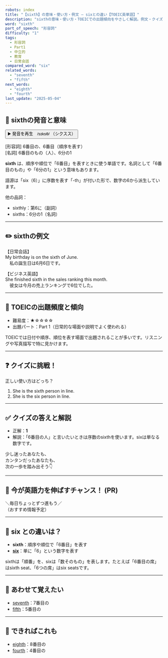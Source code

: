 ```yaml
---
robots: index
title: "【sixth】の意味・使い方・例文 ― sixとの違い【TOEIC英単語】"
description: "sixthの意味・使い方・TOEICでの出題傾向をやさしく解説。例文・クイズ付きでsixとの違いもわかりやすく学べます。"
word: "sixth"
part_of_speech: "形容詞"
difficulty: "1"
tags:
  - 形容詞
  - Part1
  - 中立的
  - 教育
  - 日常会話
compared_word: "six"
related_words:
  - "seventh"
  - "fifth"
next_words:
  - "eighth"
  - "fourth"
last_update: "2025-05-04"
---
```


## 🔰 sixthの発音と意味

<button class="play-audio" onclick="playTTS('sixth')">
  <span class="play-audio-main">
    ▶️ 発音を再生　/sɪksθ/
  </span>
  <span class="play-audio-sub">
    （シクスス）
  </span>
</button>

[形容詞] 6番目の、6番目（順序を表す）  
[名詞] 6番目のもの（人）、6分の1

**sixth** は、順序や順位で「6番目」を表すときに使う単語です。名詞として「6番目のもの」や「6分の1」という意味もあります。

語源は「six（6）」に序数を表す「-th」が付いた形で、数字の6から派生しています。

他の品詞：  
- sixthly：第6に（副詞）
- sixths：6分の1（名詞）

---

## ✏️ sixthの例文

【日常会話】  
My birthday is on the sixth of June.  
　私の誕生日は6月6日です。

【ビジネス英語】  
She finished sixth in the sales ranking this month.  
　彼女は今月の売上ランキングで6位でした。

---

## 🎯 TOEICの出題頻度と傾向

- 難易度：★☆☆☆☆
- 出題パート：Part 1（日常的な場面や説明でよく使われる）

TOEICでは日付や順序、順位を表す場面で出題されることが多いです。リスニングや写真描写で特に見かけます。

---

## ❓ クイズに挑戦！

正しい使い方はどっち？

1. She is the sixth person in line.  
2. She is the six person in line.

---

## ✅ クイズの答えと解説

- 正解：**1**
- 解説：「6番目の人」と言いたいときは序数のsixthを使います。sixは単なる数字です。

少し迷ったあなたも、  
カンタンだったあなたも、  
次の一歩を踏み出そう👇️

---

## 🚀 今が英語力を伸ばすチャンス！ (PR)

<div class="info-center">
＼毎日ちょっとずつ進もう／<br>  
（おすすめ情報予定）
</div>

---

## 🤔  six との違いは？

- **sixth**：順序や順位で「6番目」を表す
- **[six](/word/six)**：単に「6」という数字を表す

sixthは「順番」を、sixは「数そのもの」を表します。たとえば「6番目の席」はsixth seat、「6つの席」はsix seatsです。

---

## 🧩 あわせて覚えたい

- [seventh](/word/seventh)：7番目の
- [fifth](/word/fifth)：5番目の

---

## 📖 できればこれも

- [eighth](/word/eighth)：8番目の
- [fourth](/word/fourth)：4番目の

<!-- cvid: aid20_bid11 -->

